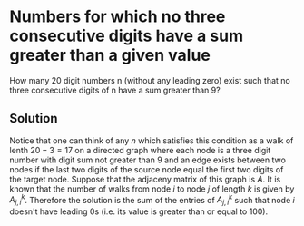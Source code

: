 # Numbers for which no three consecutive digits have a sum greater than a given value

How many 20 digit numbers n (without any leading zero) exist such that no three consecutive digits of n have a sum greater than 9?

## Solution

Notice that one can think of any $n$ which satisfies this condition as a walk of lenth $20 - 3 = 17$ on a directed graph where each node is a three digit number with digit sum not greater than $9$ and an edge exists between two nodes if the last two digits of the source node equal the first two digits of the target node. Suppose that the adjaceny matrix of this graph is $A$. It is known that the number of walks from node $i$ to node $j$ of length $k$ is given by $A_{j,i}^k$. Therefore the solution is the sum of the entries of $A_{j,i}^k$ such that node $i$ doesn't have leading $0$s (i.e. its value is greater than or equal to $100$).